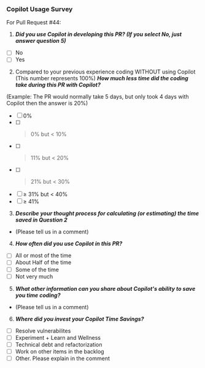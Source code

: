 ### Copilot Usage Survey

For Pull Request #44:

1. ***Did you use Copilot in developing this PR? (If you select No, just answer question 5)***
- [ ] No
- [ ] Yes

2. Compared to your previous experience coding WITHOUT using Copilot (This number represents 100%) ***How much less time did the coding take during this PR with Copilot?***

(Example: The PR would normally take 5 days, but only took 4 days with Copilot then the answer is 20%)
- [ ] 0%
- [ ] > 0% but < 10%
- [ ] > 11% but < 20%
- [ ] > 21% but < 30%
- [ ] ≥ 31% but < 40%
- [ ] ≥ 41%

3. ***Describe your thought process for calculating (or estimating) the time saved in Question 2***

- (Please tell us in a comment)

4. ***How often did you use Copilot in this PR?***
- [ ] All or most of the time
- [ ] About Half of the time
- [ ] Some of the time
- [ ] Not very much

5. ***What other information can you share about Copilot's ability to save you time coding?*** 

- (Please tell us in a comment)

6. ***Where did you invest your Copilot Time Savings?***
- [ ] Resolve vulnerabilites
- [ ] Experiment + Learn and Wellness
- [ ] Technical debt and refactorization
- [ ] Work on other items in the backlog
- [ ] Other. Please explain in the comment